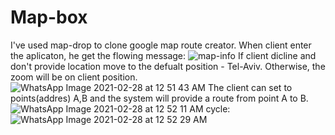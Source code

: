# Map-box
I've used map-drop to clone google map route creator.
When client enter the aplicaton, he get the flowing message:
![map-info](https://user-images.githubusercontent.com/19891974/109402472-e8874d00-795e-11eb-8ac5-8eb7e6b3df7e.jpg)
If client dicline and don't provide location move to the defualt position - Tel-Aviv.
Otherwise, the zoom will be on client position.
![WhatsApp Image 2021-02-28 at 12 51 43 AM](https://user-images.githubusercontent.com/19891974/109402551-72371a80-795f-11eb-859b-2cd5ee044362.jpeg)
The client can set to points(addres) A,B and the system will provide a route from point A to B.
![WhatsApp Image 2021-02-28 at 12 52 11 AM](https://user-images.githubusercontent.com/19891974/109402538-63e8fe80-795f-11eb-9214-3b86d928437e.jpeg)
cycle: 
![WhatsApp Image 2021-02-28 at 12 52 29 AM](https://user-images.githubusercontent.com/19891974/109402528-5469b580-795f-11eb-9e44-2c1abd537f4d.jpeg)
